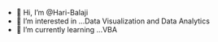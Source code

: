 - 👋 Hi, I’m @Hari-Balaji
- 👀 I’m interested in ...Data Visualization and Data Analytics
- 🌱 I’m currently learning ...VBA

<!---
Hari-Balaji/Hari-Balaji is a ✨ special ✨ repository because its `README.md` (this file) appears on your GitHub profile.
You can click the Preview link to take a look at your changes.
--->
